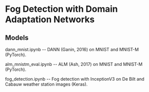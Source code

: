 # Fog Detection with Domain Adaptation Networks

## Models
dann_mnist.ipynb -- DANN (Ganin, 2016) on MNIST and MNIST-M (PyTorch).

alm_mnistm_eval.ipynb -- ALM (Ash, 2017) on MNIST and MNIST-M (PyTorch).

fog_detection.ipynb -- Fog detection with InceptionV3 on De Bilt and Cabauw weather station images (Keras).

